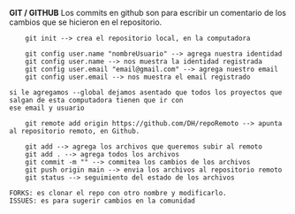 **GIT / GITHUB**
    Los commits en github son para escribir un comentario de los cambios que se hicieron en el repositorio.

        git init --> crea el repositorio local, en la computadora

        git config user.name "nombreUsuario" --> agrega nuestra identidad
        git config user.name --> nos muestra la identidad registrada
        git config user.email "email@gmail.com" --> agrega nuestro email
        git config user.email --> nos muestra el email registrado
    
    si le agregamos --global dejamos asentado que todos los proyectos que salgan de esta computadora tienen que ir con
    ese email y usuario

        git remote add origin https://github.com/DH/repoRemoto --> apunta al repositorio remoto, en Github.

        git add --> agrega los archivos que queremos subir al remoto 
        git add . --> agrega todos los archivos 
        git commit -m "" --> commitea los cambios de los archivos 
        git push origin main --> envia los archivos al repositorio remoto
        git status --> seguimiento del estado de los archivos 

    FORKS: es clonar el repo con otro nombre y modificarlo.
    ISSUES: es para sugerir cambios en la comunidad 

